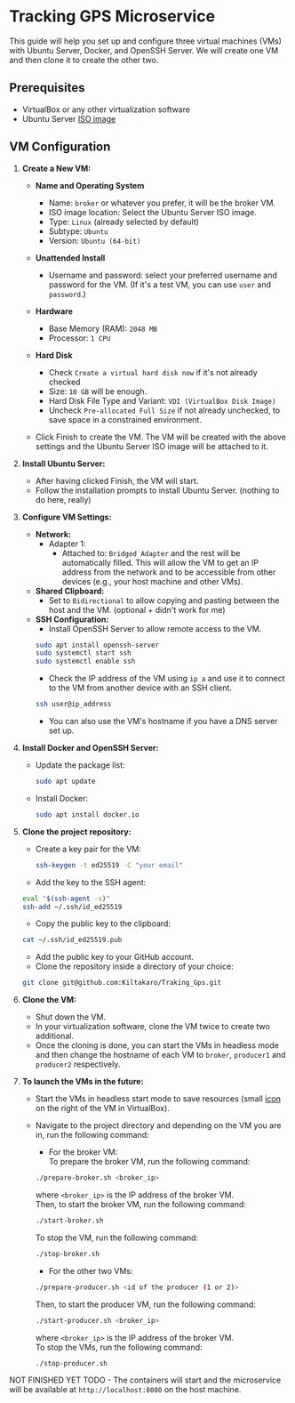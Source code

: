 # Tracking GPS Microservice

This guide will help you set up and configure three virtual machines (VMs) with Ubuntu Server, Docker, and OpenSSH Server. We will create one VM and then clone it to create the other two.

## Prerequisites

- VirtualBox or any other virtualization software
- Ubuntu Server [ISO image](https://ubuntu.com/download/server)

## VM Configuration

1. **Create a New VM:**
    - **Name and Operating System**
        - Name: `broker` or whatever you prefer, it will be the broker VM.
        - ISO image location: Select the Ubuntu Server ISO image.
        - Type: `Linux` (already selected by default)
        - Subtype: `Ubuntu`
        - Version: `Ubuntu (64-bit)`
    - **Unattended Install**
        - Username and password: select your preferred username and password for the VM. (If it's a test VM, you can use `user` and `password`.)
    - **Hardware**
        - Base Memory (RAM): `2048 MB`
        - Processor: `1 CPU`
    - **Hard Disk**
        - Check `Create a virtual hard disk now` if it's not already checked
        - Size: `10 GB` will be enough. 
        - Hard Disk File Type and Variant: `VDI (VirtualBox Disk Image)`
        - Uncheck `Pre-allocated Full Size` if not already unchecked, to save space in a constrained environment.

    - Click Finish to create the VM. The VM will be created with the above settings and the Ubuntu Server ISO image will be attached to it.
2. **Install Ubuntu Server:**
    - After having clicked Finish, the VM will start.
    - Follow the installation prompts to install Ubuntu Server. (nothing to do here, really)

3. **Configure VM Settings:**
    - **Network:**
        - Adapter 1:
            - Attached to: `Bridged Adapter` and the rest will be automatically filled. This will allow the VM to get an IP address from the network and to be accessible from other devices (e.g., your host machine and other VMs).
    - **Shared Clipboard:**
        - Set to `Bidirectional` to allow copying and pasting between the host and the VM. (optional + didn't work for me)
    - **SSH Configuration:**
        - Install OpenSSH Server to allow remote access to the VM. 
        ```bash
        sudo apt install openssh-server
        sudo systemctl start ssh
        sudo systemctl enable ssh
        ```
        - Check the IP address of the VM using `ip a` and use it to connect to the VM from another device with an SSH client.
        ```bash
        ssh user@ip_address
        ```
        - You can also use the VM's hostname if you have a DNS server set up.

4. **Install Docker and OpenSSH Server:**
    - Update the package list:
      ```sh
      sudo apt update
      ```
    - Install Docker:
      ```sh
      sudo apt install docker.io
      ```

5. **Clone the project repository:**
    - Create a key pair for the VM:
      ```sh
      ssh-keygen -t ed25519 -C "your email"
      ```
    - Add the key to the SSH agent:
    ```sh
    eval "$(ssh-agent -s)"
    ssh-add ~/.ssh/id_ed25519
    ```
    - Copy the public key to the clipboard:
    ```sh
    cat ~/.ssh/id_ed25519.pub
    ```
    - Add the public key to your GitHub account.
    - Clone the repository inside a directory of your choice:
    ```sh
    git clone git@github.com:Kiltakaro/Traking_Gps.git
    ```
6. **Clone the VM:**
    - Shut down the VM.
    - In your virtualization software, clone the VM twice to create two additional.
    - Once the cloning is done, you can start the VMs in headless mode and then change the hostname of each VM to `broker`, `producer1` and `producer2` respectively.

7. **To launch the VMs in the future:**
    - Start the VMs in headless start mode to save resources (small [icon](https://prnt.sc/SaN3VSw3tbKP) on the right of the VM in VirtualBox).
    - Navigate to the project directory and depending on the VM you are in, run the following command:
        - For the broker VM: <br>
        To prepare the broker VM, run the following command:
        ```sh
        ./prepare-broker.sh <broker_ip>
        ```
        where `<broker_ip>` is the IP address of the broker VM.<br>
        Then, to start the broker VM, run the following command:
        ```sh
        ./start-broker.sh
        ```
        To stop the VM, run the following command:
        ```sh
        ./stop-broker.sh
        ```


        - For the other two VMs:
        ```sh
        ./prepare-producer.sh <id of the producer (1 or 2)>
        ```
        Then, to start the producer VM, run the following command:
        ```sh
        ./start-producer.sh <broker_ip>
        ```
        where `<broker_ip>` is the IP address of the broker VM.<br>
        To stop the VMs, run the following command:
        ```sh
        ./stop-producer.sh
        ```


NOT FINISHED YET TODO
    - The containers will start and the microservice will be available at `http://localhost:8080` on the host machine.

